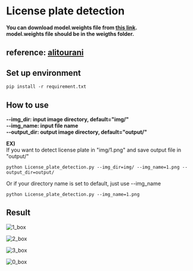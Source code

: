 # License plate detection

**You can download model.weights file from [this link](https://drive.google.com/file/d/1vXjIoRWY0aIpYfhj3TnPUGdmJoHnWaOc/).**  
**model.weights file should be in the weigths folder.**  

## reference: [alitourani](https://github.com/alitourani/yolo-license-plate-detection)


## Set up environment  
`pip install -r requirement.txt`  


## How to use
**--img_dir: input image directory, default="img/"  
--img_name: input file name  
--output_dir: output image directory, default="output/"**  
  
**EX)**   
If you want to detect license plate in "img/1.png" and save output file in "output/"   

`python License_plate_detection.py --img_dir=img/ --img_name=1.png --output_dir=output/`  

Or if your directory name is set to default, just use --img_name  

`python License_plate_detection.py --img_name=1.png`  


## Result   
![1_box](https://user-images.githubusercontent.com/29765855/124162202-39f44400-dad9-11eb-8f37-89b1f86b2d9a.png)  

![2_box](https://user-images.githubusercontent.com/29765855/124162221-41b3e880-dad9-11eb-8db8-d766a5af7c77.png)  

![3_box](https://user-images.githubusercontent.com/29765855/124162264-48426000-dad9-11eb-8c2b-7af04f387fa3.png)  

![0_box](https://user-images.githubusercontent.com/29765855/124162313-4e384100-dad9-11eb-9872-48edf4b79be8.png)  


